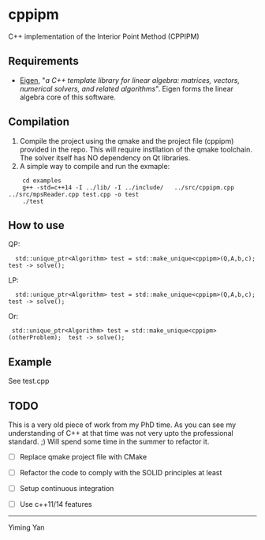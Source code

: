 cppipm
=====
C++ implementation of the Interior Point Method (CPPIPM)

## Requirements
* [Eigen](http://eigen.tuxfamily.org/index.php?title=Main_Page), "*a C++ template library for linear algebra: matrices, vectors, numerical solvers, and related algorithms*". 
Eigen forms the linear algebra core of this software.

## Compilation 
1. Compile the project using the qmake and the project file (cppipm) provided in the repo. This will require instllation of the qmake toolchain. The solver itself has NO dependency on Qt libraries. 
2. A simple way to compile and run the exmaple: 
  ```
      cd examples
      g++ -std=c++14 -I ../lib/ -I ../include/   ../src/cppipm.cpp ../src/mpsReader.cpp test.cpp -o test
      ./test
  ```

## How to use
QP:

```
  std::unique_ptr<Algorithm> test = std::make_unique<cppipm>(Q,A,b,c); test -> solve();
```

LP:

```
  std::unique_ptr<Algorithm> test = std::make_unique<cppipm>(Q,A,b,c);  test -> solve(); 
```

Or:

```
 std::unique_ptr<Algorithm> test = std::make_unique<cppipm>(otherProblem);  test -> solve();
```

## Example
See test.cpp

## TODO
This is a very old piece of work from my PhD time. As you can see my understanding of C++ at that time was not very upto the professional standard. ;) 
Will spend some time in the summer to refactor it. 
 - [ ] Replace qmake project file with CMake
 - [ ] Refactor the code to comply with the SOLID principles at least
 - [ ] Setup continuous integration
 - [ ] Use c++11/14 features 


----
Yiming Yan
